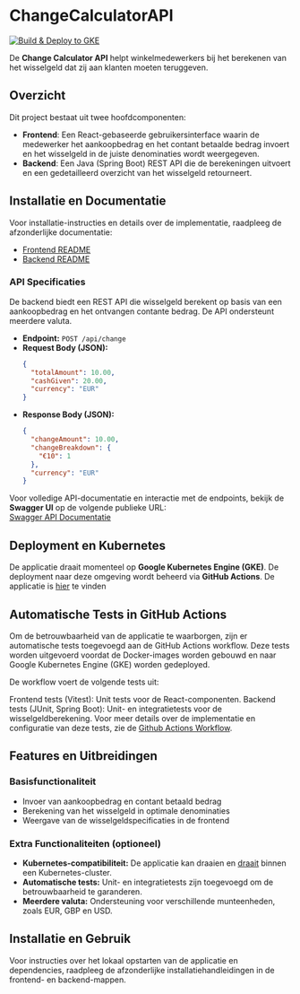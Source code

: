 # ChangeCalculatorAPI

[![Build & Deploy to GKE](https://github.com/jorismathijssen/ChangeCalculator/actions/workflows/docker-image.yml/badge.svg?branch=master)](https://github.com/jorismathijssen/ChangeCalculator/actions/workflows/docker-image.yml)

De **Change Calculator API** helpt winkelmedewerkers bij het berekenen van het wisselgeld dat zij aan klanten moeten teruggeven.

## Overzicht

Dit project bestaat uit twee hoofdcomponenten:

- **Frontend**: Een React-gebaseerde gebruikersinterface waarin de medewerker het aankoopbedrag en het contant betaalde bedrag invoert en het wisselgeld in de juiste denominaties wordt weergegeven.
- **Backend**: Een Java (Spring Boot) REST API die de berekeningen uitvoert en een gedetailleerd overzicht van het wisselgeld retourneert.

## Installatie en Documentatie

Voor installatie-instructies en details over de implementatie, raadpleeg de afzonderlijke documentatie:

- [Frontend README](./Frontend/README.md)
- [Backend README](./Backend/README.md)

### API Specificaties

De backend biedt een REST API die wisselgeld berekent op basis van een aankoopbedrag en het ontvangen contante bedrag. De API ondersteunt meerdere valuta.

- **Endpoint:** `POST /api/change`
- **Request Body (JSON):**
  ```json
  {
    "totalAmount": 10.00,
    "cashGiven": 20.00,
    "currency": "EUR"
  }
  ```
- **Response Body (JSON):**
  ```json
  {
    "changeAmount": 10.00,
    "changeBreakdown": {
      "€10": 1
    },
    "currency": "EUR"
  }
  ```

Voor volledige API-documentatie en interactie met de endpoints, bekijk de **Swagger UI** op de volgende publieke URL:  
[Swagger API Documentatie](http://34.78.94.5:8080/swagger-ui/index.html)

## Deployment en Kubernetes

De applicatie draait momenteel op **Google Kubernetes Engine (GKE)**. De deployment naar deze omgeving wordt beheerd via **GitHub Actions**. De applicatie is [hier](http://130.211.90.197/) te vinden

## Automatische Tests in GitHub Actions
Om de betrouwbaarheid van de applicatie te waarborgen, zijn er automatische tests toegevoegd aan de GitHub Actions workflow. Deze tests worden uitgevoerd voordat de Docker-images worden gebouwd en naar Google Kubernetes Engine (GKE) worden gedeployed.

De workflow voert de volgende tests uit:

Frontend tests (Vitest): Unit tests voor de React-componenten.
Backend tests (JUnit, Spring Boot): Unit- en integratietests voor de wisselgeldberekening.
Voor meer details over de implementatie en configuratie van deze tests, zie de [Github Actions Workflow](/.github/docker-iamge.yml).

## Features en Uitbreidingen

### Basisfunctionaliteit
- Invoer van aankoopbedrag en contant betaald bedrag
- Berekening van het wisselgeld in optimale denominaties
- Weergave van de wisselgeldspecificaties in de frontend

### Extra Functionaliteiten (optioneel)
- **Kubernetes-compatibiliteit:** De applicatie kan draaien en [draait](http://130.211.90.197/) binnen een Kubernetes-cluster.
- **Automatische tests:** Unit- en integratietests zijn toegevoegd om de betrouwbaarheid te garanderen.
- **Meerdere valuta:** Ondersteuning voor verschillende munteenheden, zoals EUR, GBP en USD.

## Installatie en Gebruik

Voor instructies over het lokaal opstarten van de applicatie en dependencies, raadpleeg de afzonderlijke installatiehandleidingen in de frontend- en backend-mappen.
